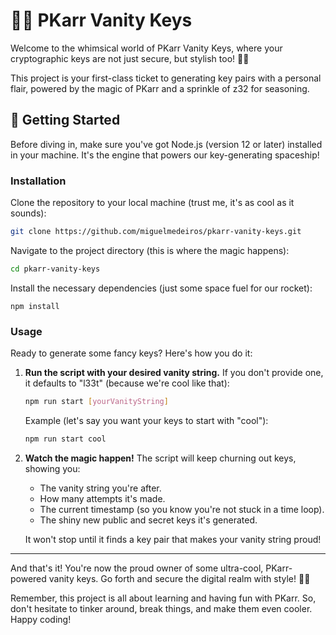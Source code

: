 # 🎩✨ PKarr Vanity Keys

Welcome to the whimsical world of PKarr Vanity Keys, where your cryptographic keys are not just secure, but stylish too! 🎩✨

This project is your first-class ticket to generating key pairs with a personal flair, powered by the magic of PKarr and a sprinkle of z32 for seasoning.

## 🚀 Getting Started

Before diving in, make sure you've got Node.js (version 12 or later) installed in your machine. It's the engine that powers our key-generating spaceship!

### Installation

Clone the repository to your local machine (trust me, it's as cool as it sounds):

```bash
git clone https://github.com/miguelmedeiros/pkarr-vanity-keys.git
```

Navigate to the project directory (this is where the magic happens):

```bash
cd pkarr-vanity-keys
```

Install the necessary dependencies (just some space fuel for our rocket):

```
npm install
```

### Usage

Ready to generate some fancy keys? Here's how you do it:

1. **Run the script with your desired vanity string.**
   If you don't provide one, it defaults to "l33t" (because we're cool like that):

   ```bash
   npm run start [yourVanityString]
   ```

   Example (let's say you want your keys to start with "cool"):

   ```bash
   npm run start cool
   ```

2. **Watch the magic happen!**
   The script will keep churning out keys, showing you:

   - The vanity string you're after.
   - How many attempts it's made.
   - The current timestamp (so you know you're not stuck in a time loop).
   - The shiny new public and secret keys it's generated.

   It won't stop until it finds a key pair that makes your vanity string proud!

---

And that's it! You're now the proud owner of some ultra-cool, PKarr-powered vanity keys. Go forth and secure the digital realm with style! 🚀✨

Remember, this project is all about learning and having fun with PKarr. So, don't hesitate to tinker around, break things, and make them even cooler. Happy coding!
